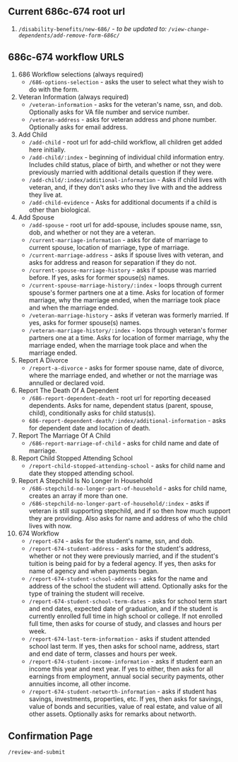 ## Current 686c-674 root url
1. `/disability-benefits/new-686/` - *to be updated to: `/view-change-dependents/add-remove-form-686c/`*

## 686c-674 workflow URLS
1. 686 Workflow selections (always required)
    * `/686-options-selection` - asks the user to select what they wish to do with the form.
1. Veteran Information (always required)
    * `/veteran-information` - asks for the veteran's name, ssn, and dob. Optionally asks for VA file number and service number.
    * `/veteran-address` - asks for veteran address and phone number. Optionally asks for email address.
1. Add Child
    * `/add-child` - root url for add-child workflow, all children get added here initially.
    * `/add-child/:index` - beginning of individual child information entry. Includes child status, place of birth, and whether or not they were previously married with additional details question if they were.
    * `/add-child/:index/additional-information` - Asks if child lives with veteran, and, if they don't asks who they live with and the address they live at.
    * `/add-child-evidence` - Asks for additional documents if a child is other than biological.
1. Add Spouse
    * `/add-spouse` - root url for add-spouse, includes spouse name, ssn, dob, and whether or not they are a veteran.
    * `/current-marriage-information` - asks for date of marriage to current spouse, location of marriage, type of marriage.
    * `/current-marriage-address` - asks if spouse lives with veteran, and asks for address and reason for separation if they do not.
    * `/current-spouse-marriage-history` - asks if spouse was married before. If yes, asks for former spouse(s) names.
    * `/current-spouse-marriage-history/:index` - loops through current spouse's former partners one at a time. Asks for location of former marriage, why the marriage ended, when the marriage took place and when the marriage ended.
    * `/veteran-marriage-history` - asks if veteran was formerly married. If yes, asks for former spouse(s) names. 
    * `/veteran-marriage-history/:index` - loops through veteran's former partners one at a time. Asks for location of former marriage, why the marriage ended, when the marriage took place and when the marriage ended.
1. Report A Divorce
    * `/report-a-divorce` - asks for former spouse name, date of divorce, where the marriage ended, and whether or not the marriage was annulled or declared void.
1. Report The Death Of A Dependent
    * `/686-report-dependent-death` - root url for reporting deceased dependents. Asks for name, dependent status (parent, spouse, child), conditionally asks for child status(s).
    * `686-report-dependent-death/:index/additional-information` - asks for dependent date and location of death. 
1. Report The Marriage Of A Child
    * `/686-report-marriage-of-child` - asks for child name and date of marriage.
1. Report Child Stopped Attending School
    * `/report-child-stopped-attending-school` - asks for child name and date they stopped attending school.
1. Report A Stepchild Is No Longer In Household
    * `/686-stepchild-no-longer-part-of-household` - asks for child name, creates an array if more than one. 
    * `/686-stepchild-no-longer-part-of-household/:index` - asks if veteran is still supporting stepchild, and if so then how much support they are providing. Also asks for name and address of who the child lives with now.
1. 674 Workflow
    * `/report-674` - asks for the student's name, ssn, and dob.
    * `/report-674-student-address` - asks for the student's address, whether or not they were previously married, and if the student's tuition is being paid for by a federal agency. If yes, then asks for name of agency and when payments began. 
    * `/report-674-student-school-address` - asks for the name and address of the school the student will attend. Optionally asks for the type of training the student will receive.
    * `/report-674-student-school-term-dates` - asks for school term start and end dates, expected date of graduation, and if the student is currently enrolled full time in high school or college. If not enrolled full time, then asks for course of study, and classes and hours per week.
    * `/report-674-last-term-information` - asks if student attended school last term. If yes, then asks for school name, address, start and end date of term, classes and hours per week.
    * `/report-674-student-income-information` - asks if student earn an income this year and next year. If yes to either, then asks for all earnings from employment, annual social security payments, other annuities income, all other income.
    * `/report-674-student-networth-information` - asks if student has savings, investments, properties, etc. If yes, then asks for savings, value of bonds and securities, value of real estate, and value of all other assets. Optionally asks for remarks about networth.
## Confirmation Page
`/review-and-submit`

